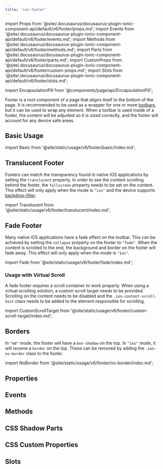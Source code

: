 ```yaml
---
title: 'ion-footer'
---
```


import Props from '@site/.docusaurus/docusaurus-plugin-ionic-component-api/default/v6/footer/props.md';
import Events from '@site/.docusaurus/docusaurus-plugin-ionic-component-api/default/v6/footer/events.md';
import Methods from '@site/.docusaurus/docusaurus-plugin-ionic-component-api/default/v6/footer/methods.md';
import Parts from '@site/.docusaurus/docusaurus-plugin-ionic-component-api/default/v6/footer/parts.md';
import CustomProps from '@site/.docusaurus/docusaurus-plugin-ionic-component-api/default/v6/footer/custom-props.md';
import Slots from '@site/.docusaurus/docusaurus-plugin-ionic-component-api/default/v6/footer/slots.md';

<head>
  <title>Page Footer | Ionic App Footer: Wrapper Root Page Component</title>
  <meta
    name="description"
    content="A footer is a root component that sits at the bottom of a page. Ionic footers can be a wrapper for ion-toolbar to make sure the content area is sized correctly."
  />
</head>

import EncapsulationPill from '@components/page/api/EncapsulationPill';

Footer is a root component of a page that aligns itself to the bottom of the page. It is recommended to be used as a wrapper for one or more [toolbars](./toolbar), but it can be used to wrap any element. When a toolbar is used inside of a footer, the content will be adjusted so it is sized correctly, and the footer will account for any device safe areas.

## Basic Usage

import Basic from '@site/static/usage/v6/footer/basic/index.md';

<Basic />

## Translucent Footer

Footers can match the transparency found in native iOS applications by setting the `translucent` property. In order to see the content scrolling behind the footer, the `fullscreen` property needs to be set on the content. This effect will only apply when the mode is `"ios"` and the device supports [backdrop-filter](https://developer.mozilla.org/en-US/docs/Web/CSS/backdrop-filter#browser_compatibility).

import Translucent from '@site/static/usage/v6/footer/translucent/index.md';

<Translucent />

## Fade Footer

Many native iOS applications have a fade effect on the toolbar. This can be achieved by setting the `collapse` property on the footer to `"fade"`. When the content is scrolled to the end, the background and border on the footer will fade away. This effect will only apply when the mode is `"ios"`.

import Fade from '@site/static/usage/v6/footer/fade/index.md';

<Fade />

### Usage with Virtual Scroll

A fade footer requires a scroll container to work properly. When using a virtual scrolling solution, a custom scroll target needs to be provided. Scrolling on the content needs to be disabled and the `.ion-content-scroll-host` class needs to be added to the element responsible for scrolling.

import CustomScrollTarget from '@site/static/usage/v6/footer/custom-scroll-target/index.md';

<CustomScrollTarget />

## Borders

In `"md"` mode, the footer will have a `box-shadow` on the top. In `"ios"` mode, it will receive a `border` on the top. These can be removed by adding the `.ion-no-border` class to the footer.

import NoBorder from '@site/static/usage/v6/footer/no-border/index.md';

<NoBorder />

## Properties

<Props />

## Events

<Events />

## Methods

<Methods />

## CSS Shadow Parts

<Parts />

## CSS Custom Properties

<CustomProps />

## Slots

<Slots />
